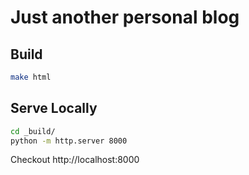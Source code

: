 # Just another personal blog

## Build

```bash
make html
```

## Serve Locally

```bash
cd _build/
python -m http.server 8000
```

Checkout http://localhost:8000
